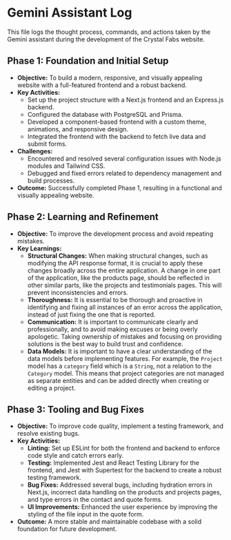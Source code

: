 # Gemini Assistant Log

This file logs the thought process, commands, and actions taken by the Gemini assistant during the development of the Crystal Fabs website.

## Phase 1: Foundation and Initial Setup

- **Objective:** To build a modern, responsive, and visually appealing website with a full-featured frontend and a robust backend.
- **Key Activities:**
  - Set up the project structure with a Next.js frontend and an Express.js backend.
  - Configured the database with PostgreSQL and Prisma.
  - Developed a component-based frontend with a custom theme, animations, and responsive design.
  - Integrated the frontend with the backend to fetch live data and submit forms.
- **Challenges:**
  - Encountered and resolved several configuration issues with Node.js modules and Tailwind CSS.
  - Debugged and fixed errors related to dependency management and build processes.
- **Outcome:** Successfully completed Phase 1, resulting in a functional and visually appealing website.

## Phase 2: Learning and Refinement

- **Objective:** To improve the development process and avoid repeating mistakes.
- **Key Learnings:**
  - **Structural Changes:** When making structural changes, such as modifying the API response format, it is crucial to apply these changes broadly across the entire application. A change in one part of the application, like the products page, should be reflected in other similar parts, like the projects and testimonials pages. This will prevent inconsistencies and errors.
  - **Thoroughness:** It is essential to be thorough and proactive in identifying and fixing all instances of an error across the application, instead of just fixing the one that is reported.
  - **Communication:** It is important to communicate clearly and professionally, and to avoid making excuses or being overly apologetic. Taking ownership of mistakes and focusing on providing solutions is the best way to build trust and confidence.
  - **Data Models:** It is important to have a clear understanding of the data models before implementing features. For example, the `Project` model has a `category` field which is a `String`, not a relation to the `Category` model. This means that project categories are not managed as separate entities and can be added directly when creating or editing a project.

## Phase 3: Tooling and Bug Fixes

- **Objective:** To improve code quality, implement a testing framework, and resolve existing bugs.
- **Key Activities:**
  - **Linting:** Set up ESLint for both the frontend and backend to enforce code style and catch errors early.
  - **Testing:** Implemented Jest and React Testing Library for the frontend, and Jest with Supertest for the backend to create a robust testing framework.
  - **Bug Fixes:** Addressed several bugs, including hydration errors in Next.js, incorrect data handling on the products and projects pages, and type errors in the contact and quote forms.
  - **UI Improvements:** Enhanced the user experience by improving the styling of the file input in the quote form.
- **Outcome:** A more stable and maintainable codebase with a solid foundation for future development.
